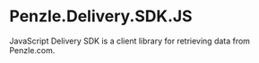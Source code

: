 # Penzle.Delivery.SDK.JS
JavaScript Delivery SDK is a client library for retrieving data from Penzle.com.
